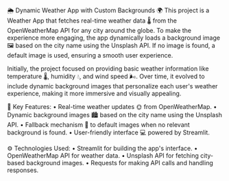 🌦️ Dynamic Weather App with Custom Backgrounds 🌍
This project is a Weather App that fetches real-time weather data 🌡️ from the OpenWeatherMap API for any city around the globe. To make the experience more engaging, the app dynamically loads a background image 🖼️ based on the city name using the Unsplash API. If no image is found, a default image is used, ensuring a smooth user experience.

Initially, the project focused on providing basic weather information like temperature 🌡️, humidity 💧, and wind speed 🌬️. Over time, it evolved to include dynamic background images that personalize each user's weather experience, making it more immersive and visually appealing.

🚀 Key Features:
• Real-time weather updates 🌞 from OpenWeatherMap.
• Dynamic background images 🏙️ based on the city name using the Unsplash API.
• Fallback mechanism 🔄 to default images when no relevant background is found.
• User-friendly interface 💻 powered by Streamlit.

⚙️ Technologies Used:
• Streamlit for building the app's interface.
• OpenWeatherMap API for weather data.
• Unsplash API for fetching city-based background images.
• Requests for making API calls and handling responses.
